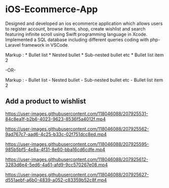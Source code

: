# iOS-Ecommerce-App
Designed and developed an ios ecommerce application which allows users to register account, browse items, shop, create wishlist and search featuring infinite scroll using Swift programming language in Xcode. Implemented a SQL database including different queries coding with php-Laravel framework in VSCode.

 Markup : * Bullet list
              * Nested bullet
                  * Sub-nested bullet etc
          * Bullet list item 2

-OR-

 Markup : - Bullet list
              - Nested bullet
                  - Sub-nested bullet etc
          - Bullet list item 2 


 ## Add a product to wishlist ## 

https://user-images.githubusercontent.com/118046088/207925531-84c8ea1f-b2b6-4023-9623-8536f5a4012f.mp4



https://user-images.githubusercontent.com/118046088/207925562-9ad767c7-aad6-4c25-b33c-02f751dcc8ed.mp4



https://user-images.githubusercontent.com/118046088/207925595-985b5bf5-4e8a-4f31-8e60-bba16cd6cdfe.mp4



https://user-images.githubusercontent.com/118046088/207925612-3283d6e4-5ed6-4a61-afd9-9cc570267e08.mp4



https://user-images.githubusercontent.com/118046088/207925627-d551aebf-a6b0-4839-a052-c83359b52c8f.mp4

